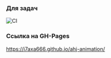 ### Для задач
![CI](https://github.com/I7axa666/ahj-animation/actions/workflows/web.yml/badge.svg)

### Ссылка на GH-Pages
https://i7axa666.github.io/ahj-animation/